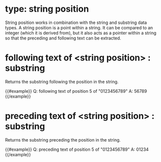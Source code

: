 # type: string position

String position works in combination with the string and substring data types. A string position is a point within a string. It can be compared to an integer (which it is derived from), but it also acts as a pointer within a string so that the preceding and following text can be extracted.

# following text of &lt;string position&gt; : substring

Returns the substring following the position in the string.

{{#example}}
Q: following text of position 5 of "0123456789"
A: 56789
{{/example}}

# preceding text of &lt;string position&gt; : substring

Returns the substring preceding the position in the string.

{{#example}}
Q: preceding text of position 5 of "0123456789"
A: 01234
{{/example}}
